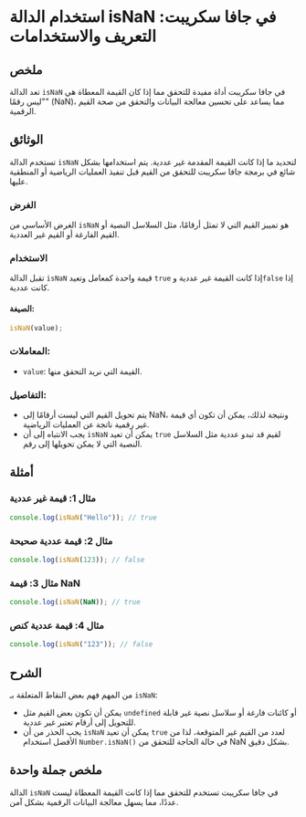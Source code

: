<!--
Meta Description: # استخدام الدالة isNaN في جافا سكريبت: التعريف والاستخدامات ## ملخص تعد الدالة `isNaN` في جافا سكريبت أداة مفيدة للتحقق مما إذا كان القيمة المعطاة هي ...
Meta Keywords: isnan, القيم, غير, عددية, قيمة
-->

# استخدام الدالة isNaN في جافا سكريبت: التعريف والاستخدامات

## ملخص
تعد الدالة `isNaN` في جافا سكريبت أداة مفيدة للتحقق مما إذا كان القيمة المعطاة هي "ليس رقمًا" (NaN)، مما يساعد على تحسين معالجة البيانات والتحقق من صحة القيم الرقمية.

## الوثائق
تستخدم الدالة `isNaN` لتحديد ما إذا كانت القيمة المقدمة غير عددية. يتم استخدامها بشكل شائع في برمجة جافا سكريبت للتحقق من القيم قبل تنفيذ العمليات الرياضية أو المنطقية عليها.

### الغرض
الغرض الأساسي من `isNaN` هو تمييز القيم التي لا تمثل أرقامًا، مثل السلاسل النصية أو القيم الفارغة أو القيم غير العددية.

### الاستخدام
تقبل الدالة `isNaN` قيمة واحدة كمعامل وتعيد `true` إذا كانت القيمة غير عددية و`false` إذا كانت عددية. 

#### الصيغة:
```javascript
isNaN(value);
```

### المعاملات:
- `value`: القيمة التي نريد التحقق منها.

### التفاصيل:
- يتم تحويل القيم التي ليست أرقامًا إلى NaN، ونتيجة لذلك، يمكن أن تكون أي قيمة غير رقمية ناتجة عن العمليات الرياضية.
- يجب الانتباه إلى أن `isNaN` يمكن أن تعيد `true` لقيم قد تبدو عددية مثل السلاسل النصية التي لا يمكن تحويلها إلى رقم.

## أمثلة
### مثال 1: قيمة غير عددية
```javascript
console.log(isNaN("Hello")); // true
```

### مثال 2: قيمة عددية صحيحة
```javascript
console.log(isNaN(123)); // false
```

### مثال 3: قيمة NaN
```javascript
console.log(isNaN(NaN)); // true
```

### مثال 4: قيمة عددية كنص
```javascript
console.log(isNaN("123")); // false
```

## الشرح
من المهم فهم بعض النقاط المتعلقة بـ `isNaN`:
- يمكن أن تكون بعض القيم مثل `undefined` أو كائنات فارغة أو سلاسل نصية غير قابلة للتحويل إلى أرقام تعتبر غير عددية.
- يجب الحذر من أن `isNaN` يمكن أن تعيد `true` لعدد من القيم غير المتوقعة، لذا من الأفضل استخدام `Number.isNaN()` في حالة الحاجة للتحقق من NaN بشكل دقيق.

## ملخص جملة واحدة
الدالة `isNaN` في جافا سكريبت تستخدم للتحقق مما إذا كانت القيمة المعطاة ليست عددًا، مما يسهل معالجة البيانات الرقمية بشكل آمن.